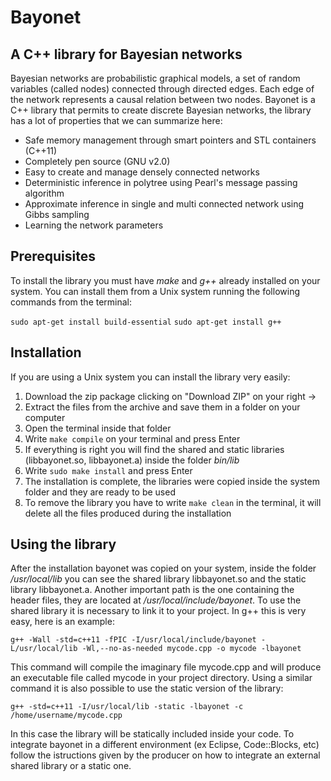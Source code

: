 Bayonet
==============

A C++ library for Bayesian networks
--------------
Bayesian networks are probabilistic graphical models, a set of random variables (called nodes) connected through directed edges. Each edge of the network represents a causal relation between two nodes. Bayonet is a C++ library that permits to create discrete Bayesian networks, the library has a lot of properties that we can summarize here:

- Safe memory management through smart pointers and STL containers (C++11)
- Completely pen source (GNU v2.0)
- Easy to create and manage densely connected networks
- Deterministic inference in polytree using Pearl's message passing algorithm
- Approximate inference in single and multi connected network using Gibbs sampling
- Learning the network parameters


Prerequisites
--------------

To install the library you must have *make* and *g++* already installed on your system.
You can install them from a Unix system running the following commands from the terminal:

 `sudo apt-get install build-essential`
 `sudo apt-get install g++`


Installation
--------------

If you are using a Unix system you can install the library very easily:

1. Download the zip package clicking on "Download ZIP" on your right ->
2. Extract the files from the archive and save them in a folder on your computer
3. Open the terminal inside that folder
4. Write `make compile` on your terminal and press Enter
5. If everything is right you will find the shared and static libraries (libbayonet.so, libbayonet.a) inside the folder *bin/lib*
6. Write `sudo make install` and press Enter
7. The installation is complete, the libraries were copied inside the system folder and they are ready to be used
8. To remove the library you have to write `make clean` in the terminal, it will delete all the files produced during the installation


Using the library
--------------

After the installation bayonet was copied on your system, inside the folder */usr/local/lib* you can see the shared library libbayonet.so and the static library libbayonet.a. Another important path is the one containing the header files, they are located at */usr/local/include/bayonet*. 
To use the shared library it is necessary to link it to your project. In g++ this is very easy, here is an example:

`g++ -Wall -std=c++11 -fPIC -I/usr/local/include/bayonet -L/usr/local/lib -Wl,--no-as-needed mycode.cpp -o mycode -lbayonet`

This command will compile the imaginary file mycode.cpp and will produce an executable file called mycode in your project directory.
Using a similar command it is also possible to use the static version of the library:

`g++ -std=c++11 -I/usr/local/lib -static -lbayonet -c /home/username/mycode.cpp`

In this case the library will be statically included inside your code.
To integrate bayonet in a different environment (ex Eclipse, Code::Blocks, etc) follow the istructions given by the producer on how to integrate an external shared library or a static one.

